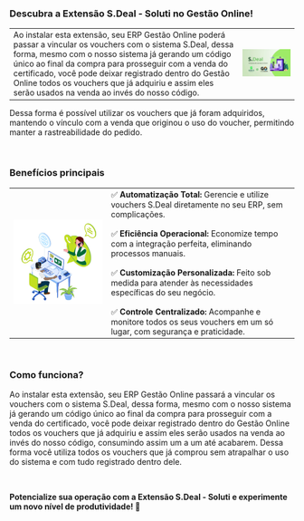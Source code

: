 ### Descubra a Extensão S.Deal - Soluti no Gestão Online!

| | |
|-|-|
|Ao instalar esta extensão, seu ERP Gestão Online poderá passar a vincular os vouchers com o sistema S.Deal, dessa forma, mesmo com o nosso sistema já gerando um código único ao final da compra para prosseguir com a venda do certificado, você pode deixar registrado dentro do Gestão Online todos os vouchers que já adquiriu e assim eles serão usados na venda ao invés do nosso código. |![](https://github.com/Gestao-Online/public-docs/blob/d5b87f419d291f5b9ae49481f66f02082fe0e63f/erp-v2/marketplace/extensions/br.com.sdeal-custom.gestao-online/assets/extensao_sdeal_soluti_01.png?raw=true) |

Dessa forma é possível utilizar os vouchers que já foram adquiridos, mantendo o vínculo com a venda que originou o uso do voucher, permitindo manter a rastreabilidade do pedido.

<br>

### Benefícios principais

| | |
|-|-|
|![](https://github.com/Gestao-Online/public-docs/blob/d5b87f419d291f5b9ae49481f66f02082fe0e63f/erp-v2/marketplace/extensions/br.com.sdeal-custom.gestao-online/assets/extensao_sdeal_soluti_02.png?raw=true) |✅ **Automatização Total:** Gerencie e utilize vouchers S.Deal diretamente no seu ERP, sem complicações.<br><br>✅ **Eficiência Operacional:** Economize tempo com a integração perfeita, eliminando processos manuais.<br><br>✅ **Customização Personalizada:** Feito sob medida para atender às necessidades específicas do seu negócio.<br><br>✅ **Controle Centralizado:** Acompanhe e monitore todos os seus vouchers em um só lugar, com segurança e praticidade. |

<br>

### Como funciona?

Ao instalar esta extensão, seu ERP Gestão Online passará a vincular os vouchers com o sistema S.Deal, dessa forma, mesmo com o nosso sistema já gerando um código único ao final da compra para prosseguir com a venda do certificado, você pode deixar registrado dentro do Gestão Online todos os vouchers que já adquiriu e assim eles serão usados na venda ao invés do nosso código, consumindo assim um a um até acabarem. Dessa forma você utiliza todos os vouchers que já comprou sem atrapalhar o uso do sistema e com tudo registrado dentro dele.

<br>

**Potencialize sua operação com a Extensão S.Deal - Soluti e experimente um novo nível de produtividade! 🚀**